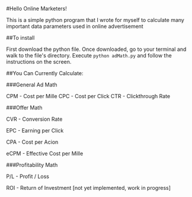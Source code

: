 #Hello Online Marketers!

This is a simple python program that I wrote for myself to calculate many important data parameters used in online advertisement

##To install

First download the python file. Once downloaded, go to your terminal and walk to the file's directory. Execute `python adMath.py` and follow the instructions on the screen.

##You Can Currently Calculate:

###General Ad Math

CPM - Cost per Mille
CPC - Cost per Click
CTR - Clickthrough Rate

###Offer Math

CVR  - Conversion Rate

EPC  - Earning per Click

CPA  - Cost per Acion

eCPM - Effective Cost per Mille


###Profitability Math

P/L  - Profit / Loss

ROI  - Return of Investment [not yet implemented, work in progress]

